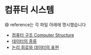 # 컴퓨터 시스템 
&#128516; reference는 각 파일 아래에 명시했습니다

- [컴퓨터 구조 Computer Structure](https://github.com/yooooonk/TIL/blob/master/Computer%20Science/ComputerSystem/computer%20Structure.md)
- [데이터의 종류](https://github.com/yooooonk/TIL/blob/master/Computer%20Science/ComputerSystem/data.md)
- [논리 회로와 데이터의 표현](https://github.com/yooooonk/TIL/blob/master/Computer%20Science/ComputerSystem/data2.md)
